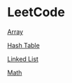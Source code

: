 # LeetCode

[Array](https://github.com/NEU-ZYXi/LeetCode/tree/master/Array)

[Hash Table](https://github.com/NEU-ZYXi/LeetCode/tree/master/Hash%20Table)

[Linked List](https://github.com/NEU-ZYXi/LeetCode/tree/master/Linked%20List)

[Math](https://github.com/NEU-ZYXi/LeetCode/tree/master/Math)
